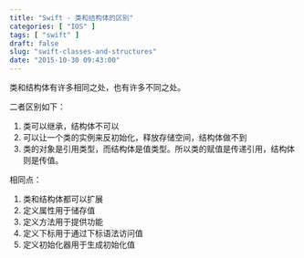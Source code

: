 ```yaml
---
title: "Swift - 类和结构体的区别"
categories: [ "IOS" ]
tags: [ "swift" ]
draft: false
slug: "swift-classes-and-structures"
date: "2015-10-30 09:43:00"
---
```


类和结构体有许多相同之处，也有许多不同之处。

二者区别如下：

 1. 类可以继承，结构体不可以
 2. 可以让一个类的实例来反初始化，释放存储空间，结构体做不到
 3. 类的对象是引用类型，而结构体是值类型。所以类的赋值是传递引用，结构体则是传值。

相同点：


<!--more-->


 1. 类和结构体都可以扩展
 2. 定义属性用于储存值
 3. 定义方法用于提供功能
 4. 定义下标用于通过下标语法访问值
 5. 定义初始化器用于生成初始化值